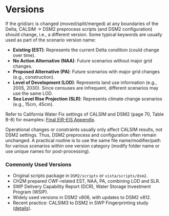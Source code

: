 # Versions

If the grid/arc is changed (moved/split/merged) at any boundaries of the Delta, CALSIM → DSM2 preprocess scripts (and DSM2 configuration) should change, i.e., a different version. Some typical keywords are usually used as part of the scenario version name:

- **Existing (EST)**: Represents the current Delta condition (could change over time).
- **No Action Alternative (NAA)**: Future scenarios without major grid changes.
- **Proposed Alternative (PA)**: Future scenarios with major grid changes (e.g., construction).
- **Level of Development (LOD)**: Represents land use information (e.g., 2005, 2030). Since censuses are infrequent, different scenarios may use the same LOD.
- **Sea Level Rise Projection (SLR)**: Represents climate change scenarios (e.g., 15cm, 45cm).

Refer to California Water Fix settings of CALSIM and DSM2 (page 70, Table B-8) for examples:
[Final EIR-EIS Appendix](http://baydeltaconservationplan.com/Libraries/Dynamic_Document_Library/Final_EIR-EIS_Appendix_5A_-_CALSIM_II_and_DSM2_Modeling_Simulations_and_Assumptions_Appendix_-_Section_B.sflb.ashx).

Operational changes or constraints usually only affect CALSIM results, not DSM2 settings. Thus, DSM2 preprocess and configuration often remain unchanged. A practical routine is to use the same file name/modifier/path for various scenarios within one version category (modify folder name or use unique names for post-processing).

### Commonly Used Versions

- Original scripts package in `DSM2/scripts` or `vista/scripts/dsm2`.
- CH2M prepared CWF-related EST, NAA, PA, combining LOD and SLR.
- SWP Delivery Capability Report (DCR), Water Storage Investment Program (WSIP).
- Widely used versions in DSM2 v806, with updates to DSM2 v812.
- Recent practice: CALSIM3 to DSM2 in SWP Fingerprinting study ([details](http://msb-confluence/display/~knam/CALSIM+to+DSM2)).
